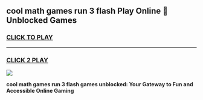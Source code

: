 
## cool math games run 3 flash Play Online 👋 Unblocked Games
<h3>
<a href="https://news.freeplayer.one?title=cool_math_games_run_3_flash&ref=17CMG">CLICK TO PLAY</a></h3>
<hr>

<h3>
<a href="https://news.freeplayer.one?title=cool_math_games_run_3_flash&ref=17CMG">CLICK 2 PLAY</a>
  
</h3>

<a href="https://news.freeplayer.one?title=cool_math_games_run_3_flash&ref=17CMG/"><img src="https://clearcache.store/games.png"></a>


**cool math games run 3 flash games unblocked: Your Gateway to Fun and Accessible Online Gaming**

